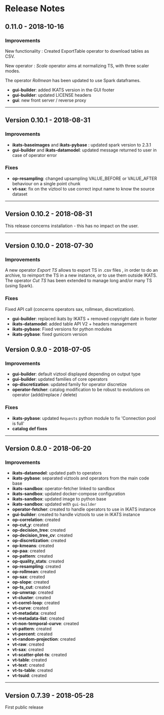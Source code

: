 # Release Notes

## 0.11.0 - 2018-10-16

### Improvements

New functionality : Created ExportTable operator to download tables as CSV.

New operator : *Scale* operator aims at normalizing TS, with three scaler modes.

The operator *Rollmean* has been updated to use Spark dataframes.

* **gui-builder**: added IKATS version in the GUI footer
* **gui-builder**: updated LICENSE headers
* **gui**: new front server / reverse proxy

---

## Version 0.10.1 - 2018-08-31

### Improvements
* **ikats-baseimages** and **ikats-pybase** : updated spark version to 2.3.1
* **gui-builder** and **ikats-datamodel**: updated message returned to user in case of operator error

### Fixes
* **op-resampling**: changed upsampling VALUE_BEFORE or VALUE_AFTER behaviour on a single point chunk
* **vt-sax**: fix on the viztool to use correct input name to know the source dataset

---

## Version 0.10.2 - 2018-08-31

This release concerns installation - this has no impact on the user.

---

## Version 0.10.0 - 2018-07-30

### Improvements
A new operator *Export TS*  allows to export TS in .csv files , in order to do an archive, to reimport the TS in a new instance, or to use them outside IKATS.
The operator *Cut TS* has been extended to manage long and/or many TS (using Spark).


### Fixes

Fixed API call (concerns operators sax, rollmean, discretization).
* **gui-builder**: replaced ikats by IKATS + removed copyright date in footer
* **ikats-datamodel**: added table API  V2 + headers management
* **ikats-pybase**: Fixed versions for python modules
* **ikats-pybase**: fixed gunicorn version


## Version 0.9.0 - 2018-07-05

### Improvements

* **gui-builder**: default viztool displayed depending on output type
* **gui-builder**: updated families of core operators
* **op-discretization**: updated family for operator discretize
* **operator-fetcher**: catalog modification to be robust to evolutions on operator (addd/replace / delete)

### Fixes

* **ikats-pybase**: updated `Requests` python module to fix 'Connection pool is full'
* **catalog def fixes**

---

## Version 0.8.0 - 2018-06-20

### Improvements

* **ikats-datamodel**: updated path to operators
* **ikats-pybase**: separated viztools and operators from the main code base
* **ikats-sandbox**: operator-fetcher linked to sandbox
* **ikats-sandbox**: updated docker-compose configuration
* **ikats-sandbox**: updated image to python base
* **ikats-sandbox**: updated with `gui-builder`
* **operator-fetcher**: created to handle operators to use in IKATS instance
* **gui-builder**: created to handle viztools to use in IKATS instance
* **op-correlation**: created
* **op-cut_y**: created
* **op-decision_tree**: created
* **op-decision_tree_cv**: created
* **op-discretization**: created
* **op-kmeans**: created
* **op-paa**: created
* **op-pattern**: created
* **op-quality_stats**: created
* **op-resampling**: created
* **op-rollmean**: created
* **op-sax**: created
* **op-slope**: created
* **op-ts_cut**: created
* **op-unwrap**: created
* **vt-cluster**: created
* **vt-correl-loop**: created
* **vt-curve**: created
* **vt-metadata**: created
* **vt-metadata-list**: created
* **vt-non-temporal-curve**: created
* **vt-pattern**: created
* **vt-percent**: created
* **vt-random-projection**: created
* **vt-raw**: created
* **vt-sax**: created
* **vt-scatter-plot-ts**: created
* **vt-table**: created
* **vt-text**: created
* **vt-ts-table**: created
* **vt-tsuid**: created

---

## Version 0.7.39 - 2018-05-28

First public release
